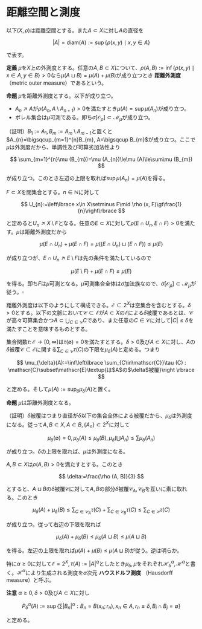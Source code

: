 
# 距離空間と測度

以下$(X, \rho)$は距離空間とする。また$A\subset X$に対し$A$の直径を

$$
\vert A \vert=\textrm{diam}(A):=\sup\lbrace \rho (x, y)\mid x, y\in A \rbrace
$$

で表す。

__定義__ $\mu$を$X$上の外測度とする。任意の$A, B\subset X$について、$\rho (A, B):=\inf\lbrace \rho (x, y)\mid x\in A, y\in B \rbrace\gt 0$なら$\mu (A\sqcup B)=\mu (A)+\mu (B)$が成り立つとき **距離外測度** （metric outer measure）であるという。

__命題__ $\mu$を距離外測度とする。以下が成り立つ。

- $A_{n}\nearrow A$が$\rho (A_{n}, A\setminus A_{n+1})\gt 0$を満たすとき$\mu (A)=\sup\mu (A_{n})$が成り立つ。
- ボレル集合は$\mu$可測である。即ち$\sigma\lbrack \mathcal{O}_{\rho} \rbrack\subset\mathcal{M}_{\mu}$が成り立つ。

（証明）$B_{1}:=A_{1}, B_{m}:=A_{m}\setminus A_{m-1}$と置くと$A_{n}=\bigsqcup_{m=1}^{n}B_{m}, A=\bigsqcup B_{m}$が成り立つ。ここで$\mu$は外測度だから、単調性及び可算劣加法性より

$$
\sum_{m=1}^{n}\mu (B_{m})=\mu (A_{n})\le\mu (A)\le\sum\mu (B_{m})
$$

が成り立つ。このとき左辺の上限を取れば$\sup\mu (A_{n})=\mu (A)$を得る。

$F\subset X$を閉集合とする。$n\in\mathbb{N}$に対して

$$
U_{n}:=\left\lbrace x\in X\setminus F\mid \rho (x, F)\gt\frac{1}{n}\right\rbrace
$$

と定めると$U_{n}\nearrow X\setminus F$となる。任意の$E\subset X$に対して$\rho (E\cap U_{n}, E\cap F)\gt 0$を満たす。$\mu$は距離外測度だから

$$
\mu (E\cap U_{n})+\mu (E\cap F)=\mu ((E\cap U_{n})\sqcup (E\cap F))\le\mu(E)
$$

が成り立つが、$E\cap U_{n}\nearrow E\setminus F$は先の条件を満たしているので

$$
\mu (E\setminus F)+\mu (E\cap F)\le\mu (E)
$$

を得る。即ち$F$は$\mu$可測となる。$\mu$可測集合全体は$\sigma$加法族なので、$\sigma\lbrack \mathcal{O}_{\rho} \rbrack\subset\mathcal{M}_{\mu}$が従う。$\square$

距離外測度は以下のようにして構成できる。$\mathscr{E}\subset 2^{X}$は空集合を含むとする。$\delta\gt 0$とする。以下の文脈において$\mathscr{C}\subset\mathscr{E}$が$A\subset X$の$\mathscr{E}$による$\delta$被覆であるとは、$\mathscr{C}$が高々可算集合かつ$A\subset\bigcup_{C\in\mathscr{C}}C$であり、また任意の$C\in\mathscr{C}$に対して$\vert C \vert\le\delta$を満たすことを意味するものとする。

集合関数$\tau\colon\mathscr{E}\rightarrow\lbrack 0, \infty \rbrack$は$\tau (\emptyset)=0$を満たすとする。$\delta\gt 0$及び$A\subset X$に対し、$A$の$\delta$被覆$\mathscr{C}\subset\mathscr{E}$に関する$\sum_{C\in\mathscr{C}}\tau(C)$の下限を$\mu_{\delta}(A)$と定める。つまり

$$
\mu_{\delta}(A):=\inf\left\lbrace \sum_{C\in\mathscr{C}}\tau (C) : \mathscr{C}\subset\mathscr{E}\textup{は$A$の$\delta$被覆}\right \rbrace
$$

と定める。そして$\mu (A):=\sup_{\delta}\mu_{\delta}(A)$と置く。

__命題__ $\mu$は距離外測度となる。

（証明）$\delta$被覆はつまり直径が$\delta$以下の集合全体による被覆だから、$\mu_{\delta}$は外測度になる。従って$A, B\subset X, A\subset B, \lbrace A_{n} \rbrace\subset 2^{X}$に対して

$$
\mu_{\delta}(\emptyset)=0, \mu_{\delta}(A)\le\mu_{\delta}(B),
\mu_{\delta}\left( \bigcup A_{n} \right)\le\sum\mu_{\delta}(A_{n})
$$

が成り立つ。$\delta$の上限を取れば、$\mu$は外測度になる。

$A, B\subset X$は$\rho (A, B)\gt 0$を満たすとする。このとき

$$
\delta:=\frac{\rho (A, B)}{3}
$$

とすると、$A\sqcup B$の$\delta$被覆$\mathscr{C}$に対して$A, B$の部分$\delta$被覆$\mathscr{C}_{A}, \mathscr{C}_{B}$を互いに素に取れる。このとき

$$
\mu_{\delta}(A)+\mu_{\delta}(B)\le\sum_{C\in\mathscr{C}_{A}}\tau (C)+\sum_{C\in\mathscr{C}_{B}}\tau (C)
\le\sum_{C\in\mathscr{C}}\tau (C)
$$

が成り立つ。従って右辺の下限を取れば

$$
\mu_{\delta}(A)+\mu_{\delta}(B)\le\mu_{\delta}(A\sqcup B)\le\mu (A\sqcup B)
$$

を得る。左辺の上限を取れば$\mu (A)+\mu (B)\le\mu (A\sqcup B)$が従う。逆は明らか。

特に$\alpha\ge 0$に対して$\mathscr{E}=2^{X}, \tau (A):=\vert A \vert^{\alpha}$としたとき$\mu_{\delta}, \mu$をそれぞれ$\mathcal{H}_{\delta}^{\alpha}, \mathcal{H}^{\alpha}$と書く。$\mathcal{H}^{\alpha}$により生成される測度を$\alpha$次元 **ハウスドルフ測度** （Hausdorff measure）と呼ぶ。

__注意__ $\alpha\ge 0, \delta\gt 0$及び$A\subset X$に対し

$$
P_{\delta}^{\alpha}(A):=\sup\left\lbrace \sum \vert B_{n} \vert^{\alpha} : B_{n}=B(x_{n}; r_{n}), x_{n}\in A, r_{n}\le\delta, B_{i}\cap B_{j}=\emptyset \right\rbrace
$$

と定める。


<!--
つまり$A$の点を中心とする半径$\delta$以下の互いに素な閉球全体を考え、その直径の$\alpha$乗の和の上限を取る。
このとき集合関数$P_{0}^{\alpha}:2^{X}\rightarrow [0, \infty]$を$A\subset X$に対し
\[ P_{0}^{\alpha}(A):=\inf_{\delta}P_{\delta}^{\alpha}(A) \]
と定め、この関数により生成される外測度
\[ P^{\alpha}(A):=\inf\left\{\sum_{C\in\mathscr{C}} P_{0}^{\alpha}(C)\mid
\mathscr{C}\subset 2^{X}\textup{は$A$の被覆}\right\} \]
を$\alpha$-次元パッキング測度\textup{($\alpha$-dimensional packing measure)}と呼ぶ。
\end{Rem}

-->
